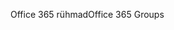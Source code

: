<span data-ttu-id="e83a8-101">Office 365 rühmad</span><span class="sxs-lookup"><span data-stu-id="e83a8-101">Office 365 Groups</span></span>
